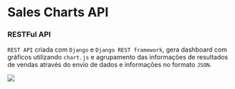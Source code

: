 # Sales Charts API

### RESTFul API
``REST API`` criada com ``Django`` e ``Django REST framework``, gera dashboard com gráficos utilizando ``chart.js`` e agrupamento das informações de resultados de vendas através do envio de dados e informações no formato `JSON`.

<img src="https://github.com/MayconPCampos/Django-Sales-Charts-RESTFul-API/blob/main/Chart%20dashboard.jpg?raw=true"/>
